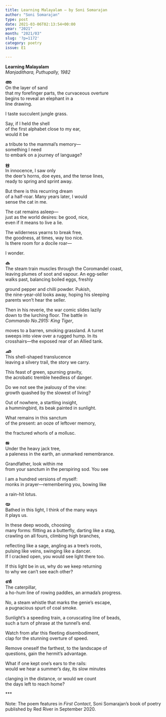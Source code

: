 ```yaml
---
title: Learning Malayalam – by Soni Somarajan
author: "Soni Somarajan"
type: post
date: 2021-03-06T02:13:54+00:00
year: "2021"
month: "2021/03"
slug: '?p=1172'
category: poetry
issue: E1

---
```

**Learning Malayalam**  
_Manjadithara, Puthupally, 1982_

**അ**  
On the layer of sand  
that my forefinger parts, the curvaceous overture  
begins to reveal an elephant in a  
line drawing.

I taste succulent jungle grass.

Say, if I held the shell  
of the first alphabet close to my ear,  
would it be

a tribute to the mammal’s memory—  
something I need  
to embark on a journey of language?

**ഋ**  
In innocence, I saw only  
the deer’s horns, doe eyes, and the tense lines,  
ready to spring and sprint away.

But there is this recurring dream  
of a half-roar. Many years later, I would  
sense the cat in me.

The cat remains asleep—  
just as the world desires: be good, nice,  
even if it means to live a lie.

The wilderness yearns to break free,  
the goodness, at times, way too nice.  
Is there room for a docile roar—

I wonder.

**ക**  
The steam train muscles through the Coromandel coast,  
leaving plumes of soot and vapour. An egg-seller  
walks past, balancing boiled eggs, freshly

ground pepper and chilli powder. Pukish,  
the nine-year-old looks away, hoping his sleeping  
parents won’t hear the seller.

Then in his reverie, the war comic slides lazily  
down to the lurching floor. The battle in  
_Commando No.2915: King Tiger_,

moves to a barren, smoking grassland. A turret  
sweeps into view over a rugged hump. In its  
crosshairs—the exposed rear of an Allied tank.

**ഛ**  
This shell-shaped translucence  
leaving a silvery trail, the story we carry.

This feast of green, spurning gravity,  
the acrobatic tremble heedless of danger.

Do we not see the jealousy of the vine:  
growth quashed by the slowest of living?

Out of nowhere, a startling insight,  
a hummingbird, its beak painted in sunlight.

What remains in this sanctum  
of the present: an ooze of leftover memory,

the fractured whorls of a mollusc.

**ജ**  
Under the heavy jack tree,  
a paleness in the earth, an unmarked remembrance.

Grandfather, look within me  
from your sanctum in the perspiring sod. You see

I am a hundred versions of myself:  
monks in prayer—remembering you, bowing like

a rain-hit lotus.

**യ**  
Bathed in this light, I think of the many ways  
it plays us.

In these deep woods, choosing  
many forms: flitting as a butterfly, darting like a stag,  
crawling on all fours, climbing high branches,

reflecting like a sage, angling as a tree’s roots,  
pulsing like veins, swinging like a dancer.  
If I cracked open, you would see light there too.

If this light be in us, why do we keep returning  
to why we can&#8217;t see each other?

**ൺ**  
The caterpillar,  
a ho-hum line of rowing paddles, an armada’s progress.

No, a steam whistle that marks the genie&#8217;s escape,  
a pugnacious spurt of coal smoke.

Sunlight’s a speeding train, a coruscating line of beads,  
such a turn of phrase at the tunnel’s end.

Watch from afar this fleeting disembodiment,  
clap for the stunning overture of speed.

Remove oneself the farthest, to the landscape of  
questions, gain the hermit’s advantage.

What if one kept one’s ears to the rails:  
would we hear a summer’s day, its slow minutes

clanging in the distance, or would we count  
the days left to reach home?

\***

Note: The poem features in _First Contact_, Soni Somarajan&#8217;s book of poetry published by Red River in September 2020.
